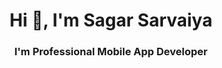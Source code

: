 <h1 align="center">Hi 👋, I'm Sagar Sarvaiya</h1>
<h3 align="center">I'm Professional Mobile App Developer</h3>
